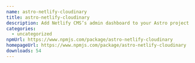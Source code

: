 ```yaml
---
name: astro-netlify-cloudinary
title: astro-netlify-cloudinary
description: Add Netlify CMS’s admin dashboard to your Astro project
categories:
  - uncategorized
npmUrl: https://www.npmjs.com/package/astro-netlify-cloudinary
homepageUrl: https://www.npmjs.com/package/astro-netlify-cloudinary
downloads: 54
---
```

